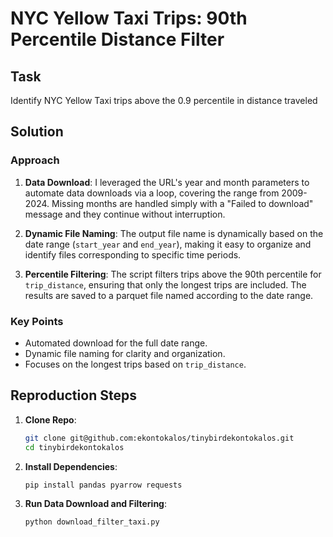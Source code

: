 

# NYC Yellow Taxi Trips: 90th Percentile Distance Filter

## Task
Identify NYC Yellow Taxi trips above the 0.9 percentile in distance traveled 
## Solution

### Approach
1. **Data Download**:
   I leveraged the URL's year and month parameters to automate data downloads via a loop, covering the range from 2009-2024. Missing months are handled simply with a "Failed to download" message and they continue without interruption.

2. **Dynamic File Naming**:
   The output file name is dynamically based on the date range (`start_year` and `end_year`), making it easy to organize and identify files corresponding to specific time periods.

3. **Percentile Filtering**:
   The script filters trips above the 90th percentile for `trip_distance`, ensuring that only the longest trips are included. The results are saved to a parquet file named according to the date range.

### Key Points
- Automated download for the full date range.
- Dynamic file naming for clarity and organization.
- Focuses on the longest trips based on `trip_distance`.

## Reproduction Steps
1. **Clone Repo**:
   ```bash
   git clone git@github.com:ekontokalos/tinybirdekontokalos.git
   cd tinybirdekontokalos
   ```
2. **Install Dependencies**:
   ```bash
   pip install pandas pyarrow requests
   ```
3. **Run Data Download and Filtering**:
   ```bash
   python download_filter_taxi.py
   ```
